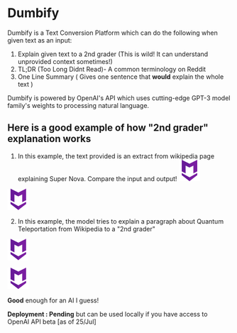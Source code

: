 # Dumbify
Dumbify is a Text Conversion Platform which can do the following when given text as an input:
1) Explain given text to a 2nd grader (This is wild! It can understand unprovided context sometimes!)
2) TL;DR (Too Long Didnt Read)- A common terminology on Reddit
3) One Line Summary ( Gives one sentence that **would** explain the whole text )

Dumbify is powered by OpenAI's API which uses cutting-edge GPT-3 model family's weights to processing natural language. 

## Here is a good example of how "2nd grader" explanation works
1. In this example, the text provided is an extract from wikipedia page explaining Super Nova. Compare the input and output!
![input](https://github.com/adam-p/markdown-here/raw/master/src/common/images/icon48.png "Logo Title Text 1")

![output](https://github.com/adam-p/markdown-here/raw/master/src/common/images/icon48.png "Logo Title Text 1")

2. In this example, the model tries to explain a paragraph about Quantum Teleportation from Wikipedia to a "2nd grader"

![input](https://github.com/adam-p/markdown-here/raw/master/src/common/images/icon48.png "Logo Title Text 1")

![output](https://github.com/adam-p/markdown-here/raw/master/src/common/images/icon48.png "Logo Title Text 1")

**Good** enough for an AI I guess!

**Deployment : Pending** but can be used locally if you have access to OpenAI API beta [as of 25/Jul]
